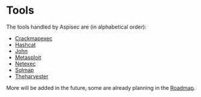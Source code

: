 # Tools

The tools handled by Aspisec are (in alphabetical order):

- [Crackmapexec](https://acceis.github.io/ruby/Aspisec/Modules/Crackmapexec)
- [Hashcat](https://acceis.github.io/ruby/Aspisec/Modules/Hashcat)
- [John](https://acceis.github.io/ruby/Aspisec/Modules/John)
- [Metasploit](https://acceis.github.io/ruby/Aspisec/Modules/Metasploit)
- [Netexec](https://acceis.github.io/ruby/Aspisec/Modules/Netexec)
- [Sqlmap](https://acceis.github.io/ruby/Aspisec/Modules/Sqlmap)
- [Theharvester](https://acceis.github.io/ruby/Aspisec/Modules/Theharvester)

More will be added in the future, some are already planning in the [Roadmap](pages/roadmap.md).
